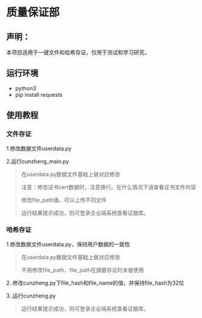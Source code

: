 # 质量保证部

## 声明：

本项目适用于一键文件和哈希存证，仅用于测试和学习研究，

## 运行环境

* python3
* pip install requests

## 使用教程
### 文件存证
1.修改数据文件userdata.py

2.运行cunzheng_main.py

>在userdata.py数据文件基础上做对应修改
>
>注意：修改证书cert数据时，注意换行。在什么情况下请查看证书文件内容
>
>修改file_path值，可以上传不同文件
>
>运行结果提示成功，则可登录企业端系统查看证据库。
### 哈希存证
1.修改数据文件userdata.py，保持用户数据的一致性
>在userdata.py数据文件基础上做对应修改
>
>不用修改file_path，file_path在摘要存证时未被使用

2..修改cunzheng.py下file_hash和file_name的值，并保持file_hash为32位

3..运行cunzheng.py
>运行结果提示成功，则可登录企业端系统查看证据库。
